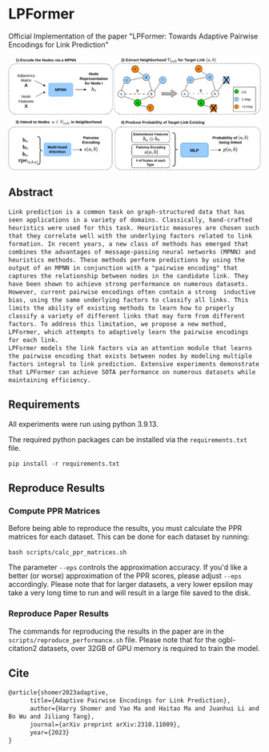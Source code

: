 # LPFormer

Official Implementation of the paper "LPFormer: Towards Adaptive Pairwise Encodings for Link Prediction"

![Framework](https://raw.githubusercontent.com/HarryShomer/LPFormer/master/LPFormer-Framework.png)

## Abstract

```
Link prediction is a common task on graph-structured data that has seen applications in a variety of domains. Classically, hand-crafted heuristics were used for this task. Heuristic measures are chosen such that they correlate well with the underlying factors related to link formation. In recent years, a new class of methods has emerged that combines the advantages of message-passing neural networks (MPNN) and heuristics methods. These methods perform predictions by using the output of an MPNN in conjunction with a "pairwise encoding" that captures the relationship between nodes in the candidate link. They have been shown to achieve strong performance on numerous datasets. 
However, current pairwise encodings often contain a strong  inductive bias, using the same underlying factors to classify all links. This limits the ability of existing methods to learn how to properly classify a variety of different links that may form from different factors. To address this limitation, we propose a new method, LPFormer, which attempts to adaptively learn the pairwise encodings for each link. 
LPFormer models the link factors via an attention module that learns the pairwise encoding that exists between nodes by modeling multiple factors integral to link prediction. Extensive experiments demonstrate that LPFormer can achieve SOTA performance on numerous datasets while maintaining efficiency.
```

## Requirements

All experiments were run using python 3.9.13.

The required python packages can be installed via the  `requirements.txt` file.
```
pip install -r requirements.txt 
```

## Reproduce Results


### Compute PPR Matrices

Before being able to reproduce the results, you must calculate the PPR matrices for each dataset. This can be done for each dataset by running:
```
bash scripts/calc_ppr_matrices.sh
```
The parameter `--eps` controls the approximation accuracy. If you'd like a better (or worse) approximation of the PPR scores, please adjust `--eps` accordingly. Please note that for larger datasets, a very lower epsilon may take a very long time to run and will result in a large file saved to the disk.


### Reproduce Paper Results

The commands for reproducing the results in the paper are in the `scripts/reproduce_performance.sh` file. Please note that for the ogbl-citation2 datasets, over 32GB of GPU memory is required to train the model.  


## Cite
```
@article{shomer2023adaptive,
      title={Adaptive Pairwise Encodings for Link Prediction}, 
      author={Harry Shomer and Yao Ma and Haitao Ma and Juanhui Li and Bo Wu and Jiliang Tang},
      journal={arXiv preprint arXiv:2310.11009},
      year={2023}
}
```

